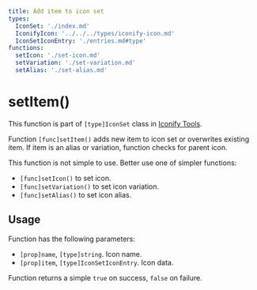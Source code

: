 ```yaml
title: Add item to icon set
types:
  IconSet: './index.md'
  IconifyIcon: '../../../types/iconify-icon.md'
  IconSetIconEntry: './entries.md#type'
functions:
  setIcon: './set-icon.md'
  setVariation: './set-variation.md'
  setAlias: './set-alias.md'
```

# setItem()

This function is part of `[type]IconSet` class in [Iconify Tools](../index.md).

Function `[func]setItem()` adds new item to icon set or overwrites existing item. If item is an alias or variation, function checks for parent icon.

This function is not simple to use. Better use one of simpler functions:

- `[func]setIcon()` to set icon.
- `[func]setVariation()` to set icon variation.
- `[func]setAlias()` to set icon alias.

## Usage

Function has the following parameters:

- `[prop]name`, `[type]string`. Icon name.
- `[prop]item`, `[type]IconSetIconEntry`. Icon data.

Function returns a simple `true` on success, `false` on failure.
